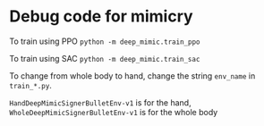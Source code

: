 # Debug code for mimicry

To train using PPO
`python -m deep_mimic.train_ppo`

To train using SAC
`python -m deep_mimic.train_sac`

To change from whole body to hand, change the string `env_name` in `train_*.py`.

`HandDeepMimicSignerBulletEnv-v1` is for the hand, `WholeDeepMimicSignerBulletEnv-v1` is for the whole body
